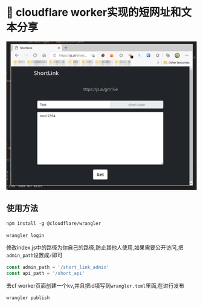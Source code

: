 # 👷 cloudflare worker实现的短网址和文本分享

![](images/index.png)


## 使用方法



```
npm install -g @cloudflare/wrangler

wrangler login

```

修改index.js中的路径为你自己的路径,防止其他人使用,如果需要公开访问,把`admin_path`设置成`/`即可

```js
const admin_path = '/short_link_admin'
const api_path = '/short_api'
```

去cf worker页面创建一个kv,并且把id填写到`wrangler.toml`里面,在进行发布


```
wrangler publish

```